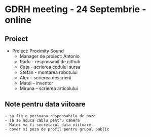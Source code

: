 # GDRH meeting - 24 Septembrie - online

## Proiect
* Proiect: Proximity Sound
    - Manager de proiect: Antonio
    - Radu - responsabil de github
    - Cata - scrierea codului sursa
    - Stefan - montarea robotului
    - Alex – scrierea descrierii
    - Matei – inventor
    - Miruna – scrierea articolului
## Note pentru data viitoare
    - sa fie o persoana responsabila de poze
    - sa se aduca cablu pentru camera
    - Matei va fi secretarul data viitoare
    - cover si poza de profil pentru grupul public
